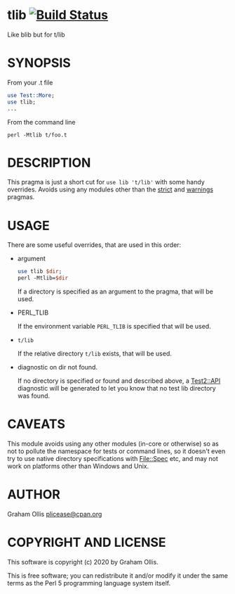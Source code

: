 # tlib [![Build Status](https://secure.travis-ci.org/plicease/tlib.png)](http://travis-ci.org/plicease/tlib)

Like blib but for t/lib

# SYNOPSIS

From your .t file

```perl
use Test::More;
use tlib;
...
```

From the command line

```
perl -Mtlib t/foo.t
```

# DESCRIPTION

This pragma is just a short cut for `use lib 't/lib'` with some handy
overrides.  Avoids using any modules other than the [strict](https://metacpan.org/pod/strict) and [warnings](https://metacpan.org/pod/warnings)
pragmas.

# USAGE

There are some useful overrides, that are used in this order:

- argument

    ```perl
    use tlib $dir;
    perl -Mtlib=$dir
    ```

    If a directory is specified as an argument to the pragma, that will be used.

- PERL\_TLIB

    If the environment variable `PERL_TLIB` is specified that will be used.

- `t/lib`

    If the relative directory `t/lib` exists, that will be used.

- diagnostic on dir not found.

    If no directory is specified or found and described above, a [Test2::API](https://metacpan.org/pod/Test2::API)
    diagnostic will be generated to let you know that no test lib directory
    was found.

# CAVEATS

This module avoids using any other modules (in-core or otherwise) so as
not to pollute the namespace for tests or command lines, so it doesn't
even try to use native directory specifications with [File::Spec](https://metacpan.org/pod/File::Spec) etc,
and may not work on platforms other than Windows and Unix.

# AUTHOR

Graham Ollis <plicease@cpan.org>

# COPYRIGHT AND LICENSE

This software is copyright (c) 2020 by Graham Ollis.

This is free software; you can redistribute it and/or modify it under
the same terms as the Perl 5 programming language system itself.
